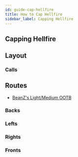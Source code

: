 ```yaml
---
id: guide-cap-hellfire
title: How to Cap Hellfire
sidebar_label: Capping Hellfire
---
```

## Capping Hellfire
## Layout
### Calls
## Routes
- [BeanZ's Light/Medium OOTB](https://youtu.be/5NKH5JEvOoA)
### Backs
### Lefts
### Rights
### Fronts